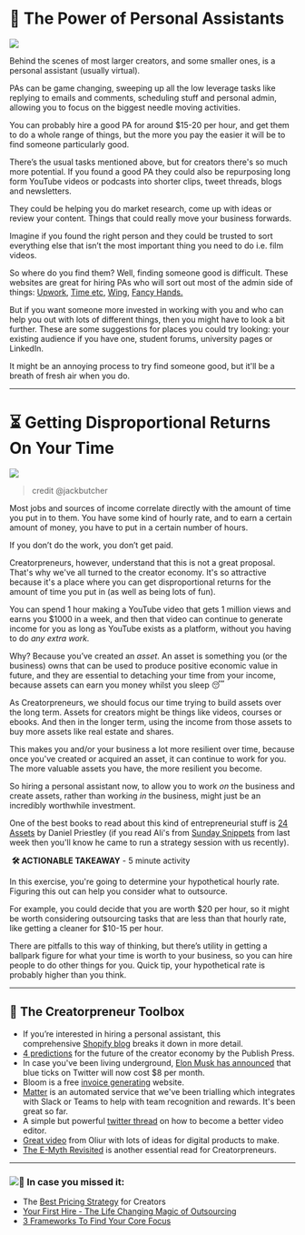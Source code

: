 # 🤫 The Power of Personal Assistants

![](https://ci5.googleusercontent.com/proxy/D02Lr_Rx13h60G1NVIYFlA3g_5Oq-_iNKiS9jPF3yg-LwccDoyk5Wl-5-PVpf4-cGvXFAc7GCMT6hVUMVgDE9pY2fd1WUgy9tkLNi_FVNQ1AnBDf3pHv-Ft5oN0f_g=s0-d-e1-ft#https://embed.filekitcdn.com/e/dHG4aSRazwrs3LA9HPR1C/qYrYVz9FyqtsTr2CzdsgiC)

Behind the scenes of most larger creators, and some smaller ones, is a personal assistant (usually virtual).

PAs can be game changing, sweeping up all the low leverage tasks like replying to emails and comments, scheduling stuff and personal admin, allowing you to focus on the biggest needle moving activities.

You can probably hire a good PA for around $15-20 per hour, and get them to do a whole range of things, but the more you pay the easier it will be to find someone particularly good.

There’s the usual tasks mentioned above, but for creators there's so much more potential. If you found a good PA they could also be repurposing long form YouTube videos or podcasts into shorter clips, tweet threads, blogs and newsletters.

They could be helping you do market research, come up with ideas or review your content. Things that could really move your business forwards.

Imagine if you found the right person and they could be trusted to sort everything else that isn’t the most important thing you need to do i.e. film videos.

So where do you find them? Well, finding someone good is difficult. These websites are great for hiring PAs who will sort out most of the admin side of things: [Upwork](https://click.convertkit-mail2.com/v8u7wxgo8ktrhx3vro4hg/l2hehmhoxnvn4dsg/aHR0cHM6Ly93d3cudXB3b3JrLmNvbS8=), [Time etc](https://click.convertkit-mail2.com/v8u7wxgo8ktrhx3vro4hg/m2h7h5ho4q0q9xal/aHR0cHM6Ly93ZWIudGltZWV0Yy5jby51ay8=), [Wing](https://click.convertkit-mail2.com/v8u7wxgo8ktrhx3vro4hg/e0hph7hkrlwlw9c7/aHR0cHM6Ly93aW5nYXNzaXN0YW50LmNvbS8=), [Fancy Hands.](https://click.convertkit-mail2.com/v8u7wxgo8ktrhx3vro4hg/owhkhqh4q6l6l6sq/aHR0cHM6Ly93d3cuZmFuY3loYW5kcy5jb20v)

But if you want someone more invested in working with you and who can help you out with lots of different things, then you might have to look a bit further. These are some suggestions for places you could try looking: your existing audience if you have one, student forums, university pages or LinkedIn.

It might be an annoying process to try find someone good, but it'll be a breath of fresh air when you do.

---

# ⏳ Getting Disproportional Returns On Your Time

![](https://ci6.googleusercontent.com/proxy/VI5H3qJrhgWB8frGaJ629YSJb6mbCwePOf-pfIC0T1hgn2A47GBcTifT5r1lg4JKF3wcb9jIUN62X87K8p1f8upX2toQoMFopDbTo5eIj-jn2ix1RCvtSaz_2JNFCpuoT9rv=s0-d-e1-ft#https://embed.filekitcdn.com/e/dHG4aSRazwrs3LA9HPR1C/9Y7y9NE7SmHHH8DHfgFr4/email)
> credit @jackbutcher

Most jobs and sources of income correlate directly with the amount of time you put in to them. You have some kind of hourly rate, and to earn a certain amount of money, you have to put in a certain number of hours.

If you don’t do the work, you don’t get paid.

Creatorpreneurs, however, understand that this is not a great proposal. That's why we've all turned to the creator economy. It's so attractive because it's a place where you can get disproportional returns for the amount of time you put in (as well as being lots of fun).

You can spend 1 hour making a YouTube video that gets 1 million views and earns you $1000 in a week, and then that video can continue to generate income for you as long as YouTube exists as a platform, without you having to do _any_ _extra work._

Why? Because you’ve created an _asset_. An asset is something you (or the business) owns that can be used to produce positive economic value in future, and they are essential to detaching your time from your income, because assets can earn you money whilst you sleep 😴

As Creatorpreneurs, we should focus our time trying to build assets over the long term. Assets for creators might be things like videos, courses or ebooks. And then in the longer term, using the income from those assets to buy more assets like real estate and shares.

This makes you and/or your business a lot more resilient over time, because once you've created or acquired an asset, it can continue to work for you. The more valuable assets you have, the more resilient you become.

So hiring a personal assistant now, to allow you to work _on_ the business and create assets, rather than working _in_ the business, might just be an incredibly worthwhile investment.

One of the best books to read about this kind of entrepreneurial stuff is [24 Assets](https://click.convertkit-mail2.com/v8u7wxgo8ktrhx3vro4hg/z2hghnholkrkr7fz/aHR0cHM6Ly93d3cuYW1hem9uLmNvLnVrLzI0LUFzc2V0cy1zY2FsYWJsZS12YWx1YWJsZS1idXNpbmVzcy9kcC8xNzgxMzMyNDg3L3JlZj10bW1fcGFwX3N3YXRjaF8wP19lbmNvZGluZz1VVEY4JnFpZD0xNjY3MzkyNDY2JnNyPTEtNQ==) by Daniel Priestley (if you read Ali's from [Sunday Snippets](https://click.convertkit-mail2.com/v8u7wxgo8ktrhx3vro4hg/p8heh9h9q25255ar/aHR0cHM6Ly9hbGlhYmRhYWwuY29tL25ld3NsZXR0ZXIv) from last week then you'll know he came to run a strategy session with us recently).

 **🛠️ ACTIONABLE TAKEAWAY** - 5 minute activity

In this exercise, you're going to determine your hypothetical hourly rate. Figuring this out can help you consider what to outsource.

For example, you could decide that you are worth $20 per hour, so it might be worth considering outsourcing tasks that are less than that hourly rate, like getting a cleaner for $10-15 per hour.

There are pitfalls to this way of thinking, but there’s utility in getting a ballpark figure for what your time is worth to your business, so you can hire people to do other things for you. Quick tip, your hypothetical rate is probably higher than you think.

---

## 🧰 The Creatorpreneur Toolbox

- If you’re interested in hiring a personal assistant, this comprehensive [Shopify blog](https://click.convertkit-mail2.com/v8u7wxgo8ktrhx3vro4hg/x0hph6hnqpdpdlug/aHR0cHM6Ly93d3cuc2hvcGlmeS5jb20vdWsvYmxvZy9ob3ctdG8taGlyZS12aXJ0dWFsLWFzc2lzdGFudC1zZXJ2aWNlcw==) breaks it down in more detail.
- [4 predictions](https://click.convertkit-mail2.com/v8u7wxgo8ktrhx3vro4hg/6qheh8hp956562s9/aHR0cHM6Ly93d3cudGhlcHVibGlzaHByZXNzLmNvbS9jcmVhdG9yLWVjb25vbXktcmVwb3J0Lw==) for the future of the creator economy by the Publish Press.
- In case you've been living underground, [Elon Musk has announced](https://click.convertkit-mail2.com/v8u7wxgo8ktrhx3vro4hg/kkhmh6h8x52528hk/aHR0cHM6Ly90d2l0dGVyLmNvbS9lbG9ubXVzay9zdGF0dXMvMTU4NzQ5ODkwNzMzNjExODI3NA==) that blue ticks on Twitter will now cost $8 per month.
- Bloom is a free [invoice generating](https://click.convertkit-mail2.com/v8u7wxgo8ktrhx3vro4hg/25h2hoh7m80803b8/aHR0cHM6Ly9ibG9vbS5pby9pbnZvaWNlLWdlbmVyYXRvcg==) website.
- [Matter](https://click.convertkit-mail2.com/v8u7wxgo8ktrhx3vro4hg/qvh8h7h8k4242ofg/aHR0cHM6Ly9tYXR0ZXJhcHAuY29tL2hvbWU=) is an automated service that we've been trialling which integrates with Slack or Teams to help with team recognition and rewards. It's been great so far.
- A simple but powerful [twitter thread](https://click.convertkit-mail2.com/v8u7wxgo8ktrhx3vro4hg/9qhzhnhg56363ntz/aHR0cHM6Ly90d2l0dGVyLmNvbS9UaGVFZGl0aW5nUG9kL3N0YXR1cy8xNTgzOTU5MDY5NDM3NDgwOTYy) on how to become a better video editor.
- [Great video](https://click.convertkit-mail2.com/v8u7wxgo8ktrhx3vro4hg/n2hohvhn7x5x5mu0/aHR0cHM6Ly93d3cueW91dHViZS5jb20vd2F0Y2g_dj1NX0o0VXNsZEl5TSZ0PTM0MnM=) from Oliur with lots of ideas for digital products to make.
- [The E-Myth Revisited](https://click.convertkit-mail2.com/v8u7wxgo8ktrhx3vro4hg/48hvheh0xpqpqlhq/aHR0cHM6Ly93d3cuYW1hem9uLmNvLnVrL015dGgtUmV2aXNpdGVkLVNtYWxsLUJ1c2luZXNzZXMtQWJvdXQvZHAvMDg4NzMwNzI4MA==) is another essential read for Creatorpreneurs.

---

### ![💨](https://fonts.gstatic.com/s/e/notoemoji/14.0/1f4a8/32.png) In case you missed it:

- The [Best Pricing Strategy](https://click.convertkit-mail2.com/v8u7wxgo8ktrhx3vro4hg/wnh2hghr0kvkv6tl/aHR0cHM6Ly9hbGlhYmRhYWwuY29tL2FuLWVhc3ktcHJpY2luZy1zdHJhdGVneS1mb3ItYnJva2UtY3JlYXRvcnByZW5ldXJzLw==) for Creators
- [Your First Hire - The Life Changing Magic of Outsourcing](https://click.convertkit-mail2.com/v8u7wxgo8ktrhx3vro4hg/reh8hohq63v3vra6/aHR0cHM6Ly9hbGlhYmRhYWwuY29tL3lvdXItZmlyc3QtaGlyZS10aGUtbGlmZS1jaGFuZ2luZy1tYWdpYy1vZi1vdXRzb3VyY2luZy8=)
- [3 Frameworks To Find Your Core Focus](https://click.convertkit-mail2.com/v8u7wxgo8ktrhx3vro4hg/08hwh9hml9w9w6up/aHR0cHM6Ly9hbGlhYmRhYWwuY29tLzMtZnJhbWV3b3Jrcy10by1maW5kLXlvdXItY29yZS1mb2N1cy8=)